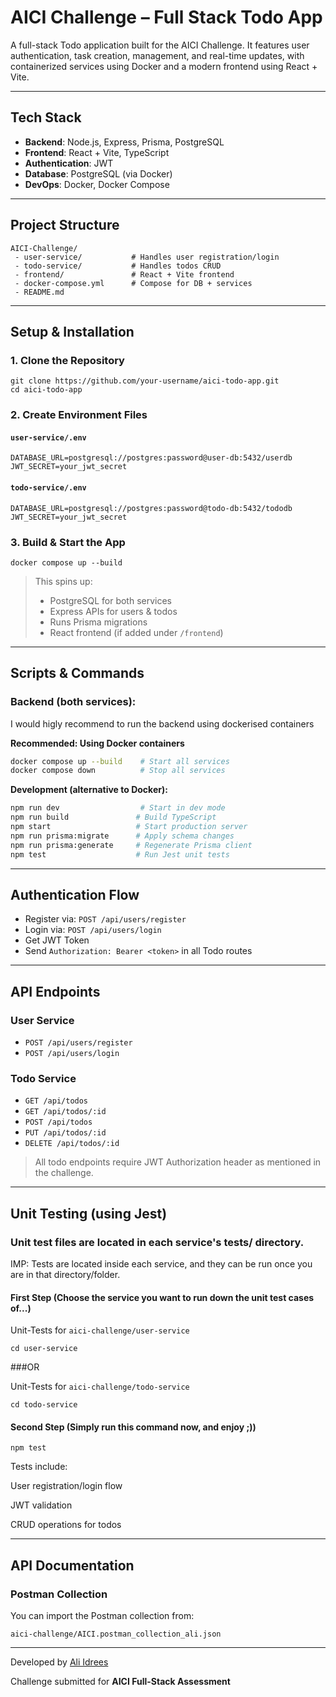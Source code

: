 # AICI Challenge – Full Stack Todo App

A full-stack Todo application built for the AICI Challenge. It features user authentication, task creation, management, and real-time updates, with containerized services using Docker and a modern frontend using React + Vite.

---

##  Tech Stack

* **Backend**: Node.js, Express, Prisma, PostgreSQL
* **Frontend**: React + Vite, TypeScript
* **Authentication**: JWT
* **Database**: PostgreSQL (via Docker)
* **DevOps**: Docker, Docker Compose

---

## Project Structure

```
AICI-Challenge/
 - user-service/           # Handles user registration/login
 - todo-service/           # Handles todos CRUD
 - frontend/               # React + Vite frontend
 - docker-compose.yml      # Compose for DB + services
 - README.md
```

---

## Setup & Installation

### 1. Clone the Repository

```
git clone https://github.com/your-username/aici-todo-app.git
cd aici-todo-app
```

### 2. Create Environment Files

#### `user-service/.env`

```
DATABASE_URL=postgresql://postgres:password@user-db:5432/userdb
JWT_SECRET=your_jwt_secret
```

#### `todo-service/.env`

```
DATABASE_URL=postgresql://postgres:password@todo-db:5432/tododb
JWT_SECRET=your_jwt_secret
```

### 3. Build & Start the App

```
docker compose up --build
```

> This spins up:
>
> * PostgreSQL for both services
> * Express APIs for users & todos
> * Runs Prisma migrations
> * React frontend (if added under `/frontend`)

---

##  Scripts & Commands

### Backend (both services):
I would higly recommend to run the backend using dockerised containers

**Recommended: Using Docker containers**

```bash
docker compose up --build    # Start all services
docker compose down          # Stop all services
```

**Development (alternative to Docker):**

```bash
npm run dev                  # Start in dev mode
npm run build               # Build TypeScript
npm start                   # Start production server
npm run prisma:migrate      # Apply schema changes
npm run prisma:generate     # Regenerate Prisma client
npm test                    # Run Jest unit tests
```


---

## Authentication Flow

* Register via: `POST /api/users/register`
* Login via: `POST /api/users/login`
* Get JWT Token
* Send `Authorization: Bearer <token>` in all Todo routes

---

## API Endpoints

### User Service

* `POST /api/users/register`
* `POST /api/users/login`

### Todo Service

* `GET /api/todos`
* `GET /api/todos/:id`
* `POST /api/todos`
* `PUT /api/todos/:id`
* `DELETE /api/todos/:id`

> All todo endpoints require JWT Authorization header as mentioned in the challenge.

---

## Unit Testing (using Jest)

 ### Unit test files are located in each service's tests/ directory.

   IMP: Tests are located inside each service, and they can be run once you are in that directory/folder.

   #### First Step (Choose the service you want to run down the unit test cases of...)

   Unit-Tests for `aici-challenge/user-service`
   ```
   cd user-service
   ```

   ###OR

   Unit-Tests for `aici-challenge/todo-service`
   ```
   cd todo-service
   ```

   #### Second Step (Simply run this command now, and enjoy ;))

   ```
   npm test
   ```

   Tests include:
   
   User registration/login flow
   
   JWT validation
   
   CRUD operations for todos

---
## API Documentation

### Postman Collection

You can import the Postman collection from:

```
aici-challenge/AICI.postman_collection_ali.json
```


---

Developed by [Ali Idrees](https://github.com/ali8600)

Challenge submitted for **AICI Full-Stack Assessment**
